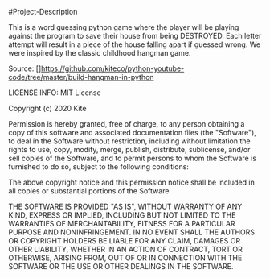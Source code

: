 #Project-Description 


This is a word guessing python game where the player will be playing against the program to save their house from being DESTROYED. Each letter attempt will result in a piece of the house falling apart if guessed wrong. We were inspired by the classic childhood hangman game. 

Source: 
[](https://www.youtube.com/watch?v=m4nEnsavl6w)
[]https://github.com/kiteco/python-youtube-code/tree/master/build-hangman-in-python 

LICENSE INFO:
MIT License

Copyright (c) 2020 Kite

Permission is hereby granted, free of charge, to any person obtaining a copy
of this software and associated documentation files (the "Software"), to deal
in the Software without restriction, including without limitation the rights
to use, copy, modify, merge, publish, distribute, sublicense, and/or sell
copies of the Software, and to permit persons to whom the Software is
furnished to do so, subject to the following conditions:

The above copyright notice and this permission notice shall be included in all
copies or substantial portions of the Software.

THE SOFTWARE IS PROVIDED "AS IS", WITHOUT WARRANTY OF ANY KIND, EXPRESS OR
IMPLIED, INCLUDING BUT NOT LIMITED TO THE WARRANTIES OF MERCHANTABILITY,
FITNESS FOR A PARTICULAR PURPOSE AND NONINFRINGEMENT. IN NO EVENT SHALL THE
AUTHORS OR COPYRIGHT HOLDERS BE LIABLE FOR ANY CLAIM, DAMAGES OR OTHER
LIABILITY, WHETHER IN AN ACTION OF CONTRACT, TORT OR OTHERWISE, ARISING FROM,
OUT OF OR IN CONNECTION WITH THE SOFTWARE OR THE USE OR OTHER DEALINGS IN THE
SOFTWARE.